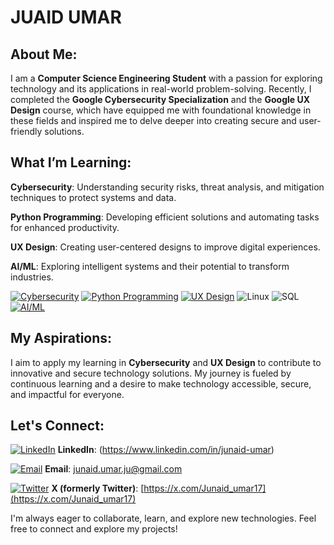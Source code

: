 # JUAID UMAR

## About Me:
I am a **Computer Science Engineering Student** with a passion for exploring technology and its applications in real-world problem-solving. Recently, I completed the **Google Cybersecurity Specialization** and the **Google UX Design** course, which have equipped me with foundational knowledge in these fields and inspired me to delve deeper into creating secure and user-friendly solutions.


## What I’m Learning:
**Cybersecurity**: Understanding security risks, threat analysis, and mitigation techniques to protect systems and data.

**Python Programming**: Developing efficient solutions and automating tasks for enhanced productivity.

**UX Design**: Creating user-centered designs to improve digital experiences.

**AI/ML**: Exploring intelligent systems and their potential to transform industries.


[![Cybersecurity](https://img.shields.io/badge/Cybersecurity-%231A73E8.svg?style=for-the-badge&logo=security&logoColor=white)](#) 
[![Python Programming](https://img.shields.io/badge/Python%20Programming-%233776AB.svg?style=for-the-badge&logo=python&logoColor=white)](#) 
[![UX Design](https://img.shields.io/badge/UX%20Design-%23FF5722.svg?style=for-the-badge&logo=figma&logoColor=white)](#) 
![Linux](https://img.shields.io/badge/Linux-FCC624?style=for-the-badge&logo=linux&logoColor=black) 
![SQL](https://img.shields.io/badge/SQL-4479A1?style=for-the-badge&logo=sqlite&logoColor=white) 
[![AI/ML](https://img.shields.io/badge/AI%2FML-%237A1FA2.svg?style=for-the-badge&logo=ai&logoColor=white)](#)


## My Aspirations:
I aim to apply my learning in **Cybersecurity** and **UX Design** to contribute to innovative and secure technology solutions. My journey is fueled by continuous learning and a desire to make technology accessible, secure, and impactful for everyone.

## Let's Connect:
[![LinkedIn](https://img.shields.io/badge/LinkedIn-%230A66C2.svg?style=for-the-badge&logo=linkedin&logoColor=white)](https://www.linkedin.com/in/junaid-umar) **LinkedIn**: (https://www.linkedin.com/in/junaid-umar)

[![Email](https://img.shields.io/badge/Email-D14836?style=for-the-badge&logo=gmail&logoColor=white)](mailto:junaid.umar.ju@gmail.com) **Email**: [junaid.umar.ju@gmail.com](mailto:junaid.umar.ju@gmail.com)

[![Twitter](https://img.shields.io/badge/Twitter-%231DA1F2.svg?style=for-the-badge&logo=twitter&logoColor=white)](https://x.com/Junaid_umar17) **X (formerly Twitter)**: [https://x.com/Junaid_umar17](https://x.com/Junaid_umar17)



I'm always eager to collaborate, learn, and explore new technologies. Feel free to connect and explore my projects! 
